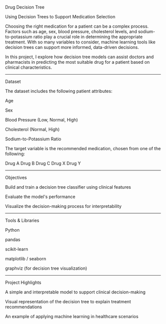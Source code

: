 Drug Decision Tree

Using Decision Trees to Support Medication Selection

Choosing the right medication for a patient can be a complex process. Factors such as age, sex, blood pressure, cholesterol levels, and sodium-to-potassium ratio play a crucial role in determining the appropriate treatment. With so many variables to consider, machine learning tools like decision trees can support more informed, data-driven decisions.

In this project, I explore how decision tree models can assist doctors and pharmacists in predicting the most suitable drug for a patient based on clinical characteristics.


---

Dataset

The dataset includes the following patient attributes:

Age

Sex

Blood Pressure (Low, Normal, High)

Cholesterol (Normal, High)

Sodium-to-Potassium Ratio


The target variable is the recommended medication, chosen from one of the following:

Drug A
Drug B
Drug C
Drug X
Drug Y



---

Objectives

Build and train a decision tree classifier using clinical features

Evaluate the model's performance

Visualize the decision-making process for interpretability



---

Tools & Libraries

Python

pandas

scikit-learn

matplotlib / seaborn

graphviz (for decision tree visualization)



---

Project Highlights

A simple and interpretable model to support clinical decision-making

Visual representation of the decision tree to explain treatment recommendations

An example of applying machine learning in healthcare scenarios
